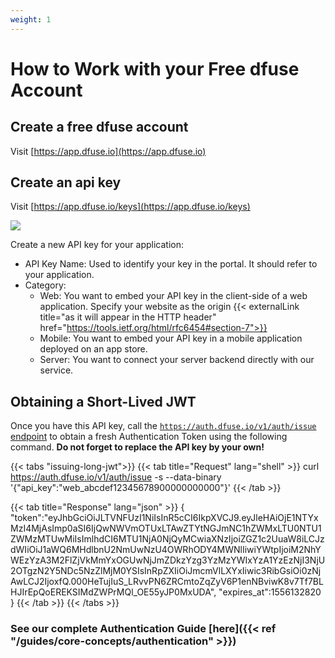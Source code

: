 ```yaml
---
weight: 1
---
```


# How to Work with your Free dfuse Account

## Create a free dfuse account
Visit [https://app.dfuse.io](https://app.dfuse.io)

## Create an api key
Visit [https://app.dfuse.io/keys](https://app.dfuse.io/keys)

![](/img/api_key_creation.png)

Create a new API key for your application:

* API Key Name: Used to identify your key in the portal. It should refer to your application.
* Category:
  - Web: You want to embed your API key in the client-side of a web application. Specify your website as the origin {{< externalLink title="as it will appear in the HTTP header" href="https://tools.ietf.org/html/rfc6454#section-7">}}
  - Mobile: You want to embed your API key in a mobile application deployed on an app store.
  - Server: You want to connect your server backend directly with our service.

## Obtaining a Short-Lived JWT

Once you have this API key, call the [`https://auth.dfuse.io/v1/auth/issue` endpoint](#post-v1-auth-issue) to obtain a fresh Authentication Token using the following command. **Do not forget to replace the API key by your own!**

{{< tabs "issuing-long-jwt">}}
{{< tab title="Request" lang="shell" >}}
curl https://auth.dfuse.io/v1/auth/issue -s --data-binary '{"api_key":"web_abcdef12345678900000000000"}'
{{< /tab >}}

{{< tab title="Response" lang="json" >}}
{
  "token":"eyJhbGciOiJLTVNFUzI1NiIsInR5cCI6IkpXVCJ9.eyJleHAiOjE1NTYxMzI4MjAsImp0aSI6IjQwNWVmOTUxLTAwZTYtNGJmNC1hZWMxLTU0NTU1ZWMzMTUwMiIsImlhdCI6MTU1NjA0NjQyMCwiaXNzIjoiZGZ1c2UuaW8iLCJzdWIiOiJ1aWQ6MHdlbnU2NmUwNzU4OWRhODY4MWNlIiwiYWtpIjoiM2NhYWEzYzA3M2FlZjVkMmYxOGUwNjJmZDkzYzg3YzMzYWIxYzA1YzEzNjI3NjU2OTgzN2Y5NDc5NzZlMjM0YSIsInRpZXIiOiJmcmVlLXYxIiwic3RibGsiOi0zNjAwLCJ2IjoxfQ.000HeTujIuS_LRvvPN6ZRCmtoZqZyV6P1enNBviwK8v7Tf7BLHJIrEpQoEREKSIMdZWPrMQl_OE55yJP0MxUDA",
  "expires_at":1556132820
}
{{< /tab >}}
{{< /tabs >}}

### See our complete Authentication Guide [here]({{< ref "/guides/core-concepts/authentication" >}})
